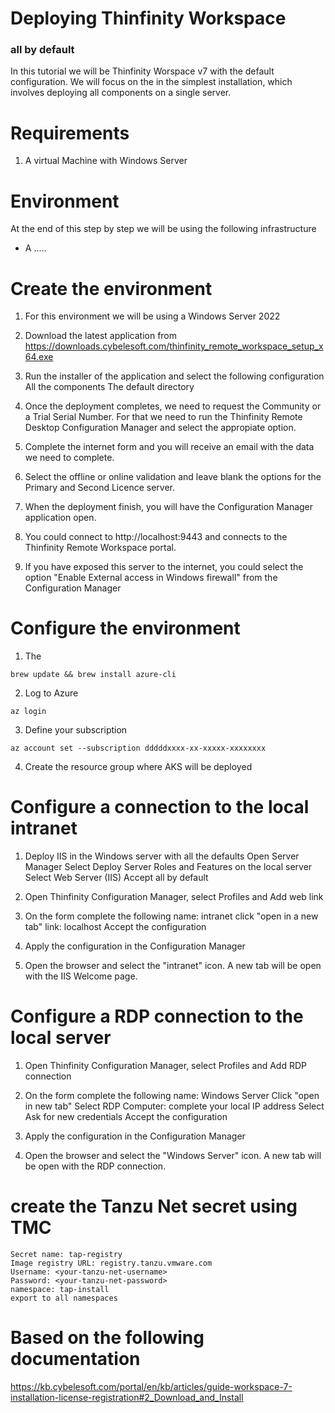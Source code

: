 # Deploying Thinfinity Workspace 
### all by default 

In this tutorial we will be Thinfinity Worspace v7 with the default configuration. We will focus on the in the simplest installation, which involves deploying all components on a single server.

Requirements
============

1. A virtual Machine with Windows Server 

Environment
==========

At the end of this step by step we will be using the following infrastructure
- A .....


Create the environment
=====================================
1. For this environment we will be using a Windows Server 2022
    
2. Download the latest application from https://downloads.cybelesoft.com/thinfinity_remote_workspace_setup_x64.exe
    
3. Run the installer of the application and select the following configuration
	All the components
	The default directory
	
4. Once the deployment completes, we need to request the Community or a Trial Serial Number. For that we need to run the
Thinfinity Remote Desktop Configuration Manager and select the appropiate option.

5. Complete the internet form and you will receive an email with the data we need to complete.
   
6. Select the offline or online validation and leave blank the options for the Primary and Second Licence server.

7. When the deployment finish, you will have the Configuration Manager application open.

8. You could connect to http://localhost:9443 and connects to the Thinfinity Remote Workspace portal.

9. If you have exposed this server to the internet, you could select the option "Enable External access in Windows firewall" from the Configuration Manager
				

Configure the environment
======================

1. The 
```
brew update && brew install azure-cli
```
    
2. Log to Azure 
```
az login
```
    
3. Define your subscription
```
az account set --subscription dddddxxxx-xx-xxxxx-xxxxxxxx
```
    
4. Create the resource group where AKS will be deployed

        

Configure a connection to the local intranet
=
1. Deploy IIS in the Windows server with all the defaults
	Open Server Manager
	Select Deploy Server Roles and Features on the local server
	Select Web Server (IIS)
	Accept all by default 
            
3. Open Thinfinity Configuration Manager, select Profiles and Add web link
    
4. On the form complete the following
   	name: intranet
   	click "open in a new tab"
   	link: localhost
   	Accept the configuration

5. Apply the configuration in the Configuration Manager

6. Open the browser and select the "intranet" icon. A new tab will be open with the IIS Welcome page.


Configure a RDP connection to the local server
=
            
1. Open Thinfinity Configuration Manager, select Profiles and Add RDP connection
    
4. On the form complete the following
   	name: Windows Server
   	Click "open in new tab"
   	Select RDP
   	Computer: complete your local IP address
   	Select Ask for new credentials
   	Accept the configuration

6. Apply the configuration in the Configuration Manager

7. Open the browser and select the "Windows Server" icon. A new tab will be open with the RDP connection.





create the Tanzu Net secret using TMC
=
```
Secret name: tap-registry
Image registry URL: registry.tanzu.vmware.com
Username: <your-tanzu-net-username>
Password: <your-tanzu-net-password>
namespace: tap-install
export to all namespaces
```


Based on the following documentation
=
https://kb.cybelesoft.com/portal/en/kb/articles/guide-workspace-7-installation-license-registration#2_Download_and_Install
